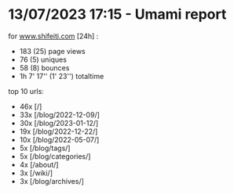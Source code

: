 # 13/07/2023 17:15 - Umami report
for www.shifeiti.com [24h] :

 - 183 (25) page views
 - 76 (5) uniques
 - 58 (8) bounces
 - 1h 7' 17'' (1' 23'') totaltime


top 10 urls:
 - 46x [/]
 - 33x [/blog/2022-12-09/]
 - 30x [/blog/2023-01-12/]
 - 19x [/blog/2022-12-22/]
 - 10x [/blog/2022-05-07/]
 - 5x [/blog/tags/]
 - 5x [/blog/categories/]
 - 4x [/about/]
 - 3x [/wiki/]
 - 3x [/blog/archives/]


